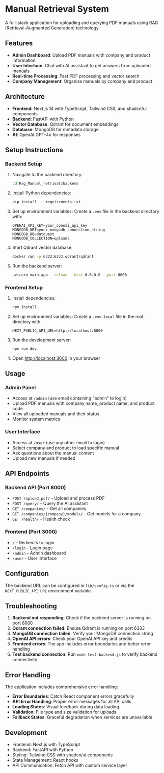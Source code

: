 # Manual Retrieval System

A full-stack application for uploading and querying PDF manuals using RAG (Retrieval-Augmented Generation) technology.

## Features

- **Admin Dashboard**: Upload PDF manuals with company and product information
- **User Interface**: Chat with AI assistant to get answers from uploaded manuals
- **Real-time Processing**: Fast PDF processing and vector search
- **Company Management**: Organize manuals by company and product

## Architecture

- **Frontend**: Next.js 14 with TypeScript, Tailwind CSS, and shadcn/ui components
- **Backend**: FastAPI with Python
- **Vector Database**: Qdrant for document embeddings
- **Database**: MongoDB for metadata storage
- **AI**: OpenAI GPT-4o for responses

## Setup Instructions

### Backend Setup

1. Navigate to the backend directory:
   ```bash
   cd Rag_Manual_retrival/backend
   ```

2. Install Python dependencies:
   ```bash
   pip install -r requirements.txt
   ```

3. Set up environment variables:
   Create a `.env` file in the backend directory with:
   ```
   OPENAI_API_KEY=your_openai_api_key
   MONGODB_URI=your_mongodb_connection_string
   MONGODB_DB=datquest
   MONGODB_COLLECTION=uploads
   ```

4. Start Qdrant vector database:
   ```bash
   docker run -p 6333:6333 qdrant/qdrant
   ```

5. Run the backend server:
   ```bash
   uvicorn main:app --reload --host 0.0.0.0 --port 8000
   ```

### Frontend Setup

1. Install dependencies:
   ```bash
   npm install
   ```

2. Set up environment variables:
   Create a `.env.local` file in the root directory with:
   ```
   NEXT_PUBLIC_API_URL=http://localhost:8000
   ```

3. Run the development server:
   ```bash
   npm run dev
   ```

4. Open [http://localhost:3000](http://localhost:3000) in your browser

## Usage

### Admin Panel
- Access at `/admin` (use email containing "admin" to login)
- Upload PDF manuals with company name, product name, and product code
- View all uploaded manuals and their status
- Monitor system metrics

### User Interface
- Access at `/user` (use any other email to login)
- Select company and product to load specific manual
- Ask questions about the manual content
- Upload new manuals if needed

## API Endpoints

### Backend API (Port 8000)
- `POST /upload_pdf/` - Upload and process PDF
- `POST /query/` - Query the AI assistant
- `GET /companies/` - Get all companies
- `GET /companies/{company}/models/` - Get models for a company
- `GET /health/` - Health check

### Frontend (Port 3000)
- `/` - Redirects to login
- `/login` - Login page
- `/admin` - Admin dashboard
- `/user` - User interface

## Configuration

The backend URL can be configured in `lib/config.ts` or via the `NEXT_PUBLIC_API_URL` environment variable.

## Troubleshooting

1. **Backend not responding**: Check if the backend server is running on port 8000
2. **Qdrant connection failed**: Ensure Qdrant is running on port 6333
3. **MongoDB connection failed**: Verify your MongoDB connection string
4. **OpenAI API errors**: Check your OpenAI API key and credits
5. **Frontend errors**: The app includes error boundaries and better error handling
6. **Test backend connection**: Run `node test-backend.js` to verify backend connectivity

## Error Handling

The application includes comprehensive error handling:
- **Error Boundaries**: Catch React component errors gracefully
- **API Error Handling**: Proper error messages for all API calls
- **Loading States**: Visual feedback during data loading
- **Validation**: File type and size validation for uploads
- **Fallback States**: Graceful degradation when services are unavailable

## Development

- Frontend: Next.js with TypeScript
- Backend: FastAPI with Python
- Styling: Tailwind CSS with shadcn/ui components
- State Management: React hooks
- API Communication: Fetch API with custom service layer
